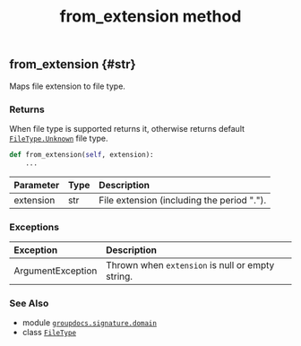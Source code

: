 ﻿---
title: from_extension method
second_title: GroupDocs.Signature for Python via .NET API References
description: 
type: docs
url: /python-net/groupdocs.signature.domain/filetype/from_extension/
is_root: false
weight: 30
---

## from_extension {#str}

Maps file extension to file type.


### Returns 


When file type is supported returns it, otherwise returns default [`FileType.Unknown`](/signature/python-net/groupdocs.signature.domain/filetype) file type.


```python
def from_extension(self, extension):
    ...
```


| Parameter | Type | Description |
| :- | :- | :- |
| extension | str | File extension (including the period "."). |
### Exceptions
| Exception | Description |
| :- | :- |
| ArgumentException | Thrown when `extension` is null or empty string. |





### See Also
* module [`groupdocs.signature.domain`](../../)
* class [`FileType`](/signature/python-net/groupdocs.signature.domain/filetype)
